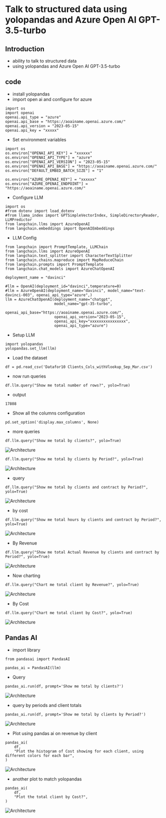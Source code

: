 # Talk to structured data using yolopandas and Azure Open AI GPT-3.5-turbo

## Introduction

- ability to talk to structured data
- using yolopandas and Azure Open AI GPT-3.5-turbo

## code

- install yolopandas
- import open ai and configure for azure

```
import os
import openai
openai.api_type = "azure"
openai.api_base = "https://aoainame.openai.azure.com/"
openai.api_version = "2023-05-15"
openai.api_key = "xxxxx"
```

- Set environment variables

```
import os
os.environ["OPENAI_API_KEY"] = "xxxxxx"
os.environ["OPENAI_API_TYPE"] = "azure"
os.environ["OPENAI_API_VERSION"] = "2023-05-15"
os.environ["OPENAI_API_BASE"] = "https://aoainame.openai.azure.com/"
os.environ["DEFAULT_EMBED_BATCH_SIZE"] = "1"

os.environ["AZURE_OPENAI_KEY"] = "xxxxxx"
os.environ["AZURE_OPENAI_ENDPOINT"] = "https://aoainame.openai.azure.com/"
```

- Configure LLM

```
import os
#from dotenv import load_dotenv
#from llama_index import GPTSimpleVectorIndex, SimpleDirectoryReader, LLMPredictor
from langchain.llms import AzureOpenAI
from langchain.embeddings import OpenAIEmbeddings
```

- LLM Config

```
from langchain import PromptTemplate, LLMChain
from langchain.llms import AzureOpenAI
from langchain.text_splitter import CharacterTextSplitter
from langchain.chains.mapreduce import MapReduceChain
from langchain.prompts import PromptTemplate
from langchain.chat_models import AzureChatOpenAI

deployment_name = "davinci"

#llm = OpenAI(deployment_id="davinci",temperature=0)
#llm = AzureOpenAI(deployment_name="davinci", model_name="text-davinci-003", openai_api_type="azure",)
llm = AzureChatOpenAI(deployment_name="chatgpt",
                      model_name="gpt-35-turbo",
                      openai_api_base="https://aoainame.openai.azure.com/",
                      openai_api_version="2023-05-15",
                      openai_api_key="xxxxxxxxxxxxxxxx",
                      openai_api_type="azure")
```

- Setup LLM

```
import yolopandas
yolopandas.set_llm(llm)
```

- Load the dataset

```
df = pd.read_csv('Datafor10 Clients_Cols_withVlookup_Sep_Mar.csv')
```

- now run queries

```
df.llm.query("Show me total number of rows?", yolo=True)
```

- output 

```
17808
```

- Show all the columns configuration

```
pd.set_option('display.max_columns', None)
```

- more queries

```
df.llm.query("Show me total by clients?", yolo=True)
```

![Architecture](https://github.com/balakreshnan/Samples2023/blob/main/AzureML/Images/yolopandas1.jpg "Architecture")

```
df.llm.query("Show me total by clients by Period?", yolo=True)
```

![Architecture](https://github.com/balakreshnan/Samples2023/blob/main/AzureML/Images/yolopandas2.jpg "Architecture")

- query

```
df.llm.query("Show me total by clients and contract by Period?", yolo=True)
```

![Architecture](https://github.com/balakreshnan/Samples2023/blob/main/AzureML/Images/yolopandas3.jpg "Architecture")

- by cost

```
df.llm.query("Show me total hours by clients and contract by Period?", yolo=True)
```

![Architecture](https://github.com/balakreshnan/Samples2023/blob/main/AzureML/Images/yolopandas4.jpg "Architecture")

- By Revenue

```
df.llm.query("Show me total Actual Revenue by clients and contract by Period?", yolo=True)
```

![Architecture](https://github.com/balakreshnan/Samples2023/blob/main/AzureML/Images/yolopandas5.jpg "Architecture")

- Now charting


```
df.llm.query("Chart me total client by Revenue?", yolo=True)
```

![Architecture](https://github.com/balakreshnan/Samples2023/blob/main/AzureML/Images/yolopandas6.jpg "Architecture")

- By Cost

```
df.llm.query("Chart me total client by Cost?", yolo=True)
```

![Architecture](https://github.com/balakreshnan/Samples2023/blob/main/AzureML/Images/yolopandas7.jpg "Architecture")


## Pandas AI

- import library

```
from pandasai import PandasAI

pandas_ai = PandasAI(llm)
```

- Query

```
pandas_ai.run(df, prompt='Show me total by clients?')
```

![Architecture](https://github.com/balakreshnan/Samples2023/blob/main/AzureML/Images/yolopandas8.jpg "Architecture")

- query by periods and client totals

```
pandas_ai.run(df, prompt='Show me total by clients by Period?')
```

![Architecture](https://github.com/balakreshnan/Samples2023/blob/main/AzureML/Images/yolopandas9.jpg "Architecture")

- Plot using pandas ai on revenue by client

```
pandas_ai(
    df,
    "Plot the histogram of Cost showing for each client, using different colors for each bar",
)
```

![Architecture](https://github.com/balakreshnan/Samples2023/blob/main/AzureML/Images/yolopandas10.jpg "Architecture")

- another plot to match yolopandas

```
pandas_ai(
    df,
    "Plot the total client by Cost?",
)
```

![Architecture](https://github.com/balakreshnan/Samples2023/blob/main/AzureML/Images/yolopandas11.jpg "Architecture")